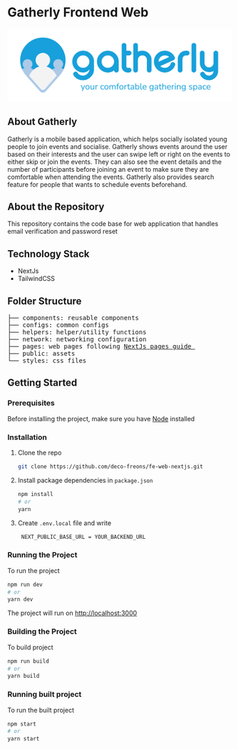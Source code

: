 # Gatherly Frontend Web

![Gatherly](readme_images/logo.png)

## About Gatherly

Gatherly is a mobile based application, which helps socially isolated young people to join events and socialise. Gatherly shows events around the user based on their interests and the user can swipe left or right on the events to either skip or join the events. They can also see the event details and the number of participants before joining an event to make sure they are comfortable when attending the events. Gatherly also provides search feature for people that wants to schedule events beforehand.

## About the Repository
This repository contains the code base for web application that handles email verification and password reset

## Technology Stack
- NextJs
- TailwindCSS

## Folder Structure
<pre>
├── components: reusable components
├── configs: common configs
├── helpers: helper/utility functions 
├── network: networking configuration
├── pages: web pages following <a href="https://nextjs.org/docs/basic-features/pages">NextJs pages guide </a>
├── public: assets
└── styles: css files
</pre>


## Getting Started

### Prerequisites

Before installing the project, make sure you have [Node](https://nodejs.org/en/download/) installed

### Installation

1. Clone the repo
   ```sh
   git clone https://github.com/deco-freons/fe-web-nextjs.git 
   ```
2. Install package dependencies in `package.json`
   ```sh
   npm install
   # or
   yarn
   ```
3. Create `.env.local` file and write
   ```sh
    NEXT_PUBLIC_BASE_URL = YOUR_BACKEND_URL
   ```

### Running the Project

To run the project

```sh
npm run dev
# or
yarn dev
```

The project will run on [http://localhost:3000](http://localhost:3000)

### Building the Project

To build project

```sh
npm run build
# or
yarn build
```

### Running built project

To run the built project
```sh
npm start
# or
yarn start
```


